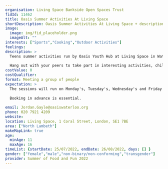 ```yaml
---
organisation: Living Space Bankside Open Spaces Trust
fidId: 11462
title: Oasis Summer Activities At Living Space
shortDescription: Oasis Summer Activities At Living Space + description
image:
  image: img/fid_placeholder.png
  imageAlt: ""
interests: ["Sports","Cooking","Outdoor Activities"]
feelings:
description: >
  Teens summer activities run by Oasis Youth Hub at Living Space in Waterloo including cooking, arts and crafts, outdoor sports in football cage, CV and school prep, various workshops.
  
  Hang out with your peers to take part in interesting activities, chill out or make it high energy - its up to you. Lots of activities to chose from, also mentoring from experienced youth workers if you need a chat!
costValue: 0
costQualifier: 
format: Meeting a group of people
expectation: >
  The sessions will run on Monday's, Tuesday's, Wednesday's and Friday's but the times vary. please email Jordan Gayle for more information. 
  
  Booking in advance is essential. 
  
email: Jordan.Gayle@oasiswaterloo.org
phone: 020 7921 4209
website: 
location: Living Space, 1 Coral Street, London, SE1 7BE
area: ["North Lambeth"]
makeMapLink: true
age:
  minAge: 11
  maxAge: 16
timeList: {startDate: 25/07/2022, endDate: 26/08/2022, days: [] }
gender: ["female","male","non-binary/non-conforming","transgender"]
provider: Summer of Food and Fun 2022
---
```


